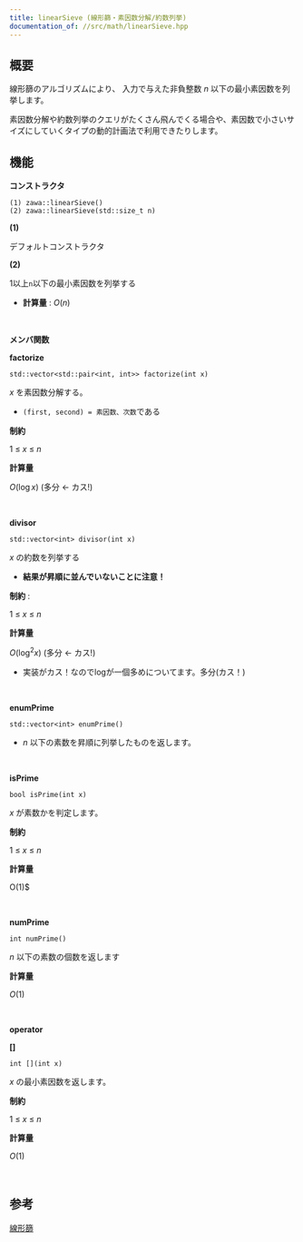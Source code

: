 ```yaml
---
title: linearSieve (線形篩・素因数分解/約数列挙)
documentation_of: //src/math/linearSieve.hpp
---
```


## 概要

線形篩のアルゴリズムにより、 入力で与えた非負整数 $n$ 以下の最小素因数を列挙します。

素因数分解や約数列挙のクエリがたくさん飛んでくる場合や、素因数で小さいサイズにしていくタイプの動的計画法で利用できたりします。

## 機能

**コンストラクタ**

```
(1) zawa::linearSieve()
(2) zawa::linearSieve(std::size_t n)
```
**(1)**

デフォルトコンストラクタ

**(2)**

1以上`n`以下の最小素因数を列挙する

- **計算量** : $O(n)$

<br />

**メンバ関数**

**factorize**
```
std::vector<std::pair<int, int>> factorize(int x)
```
$x$ を素因数分解する。
- `(first, second) = 素因数、次数`である

**制約** 

$1\ \le\ x\ \le\ n$


**計算量** 

$O(\log x)$ (多分 <- カス!)

<br />

**divisor**
```
std::vector<int> divisor(int x)
```
$x$ の約数を列挙する
- **結果が昇順に並んでいないことに注意！**

**制約** : 

$1\ \le\ x\ \le\ n$

**計算量** 

$O(\log^2 x)$ (多分 <- カス!)
- 実装がカス！なのでlogが一個多めについてます。多分(カス！)

<br />

**enumPrime**
```
std::vector<int> enumPrime()
```
- $n$ 以下の素数を昇順に列挙したものを返します。

<br />

**isPrime**
```
bool isPrime(int x)
```

$x$ が素数かを判定します。

**制約**

$1\ \le\ x\ \le\ n$

**計算量**

O(1)$

<br />

**numPrime**
```
int numPrime()
```

$n$ 以下の素数の個数を返します

**計算量**

$O(1)$

<br />

**operator**

**[]**
```
int [](int x)
```

$x$ の最小素因数を返します。

**制約**

$1\ \le\ x\ \le\ n$

**計算量**

$O(1)$

<br />

## 参考

[線形篩](https://37zigen.com/linear-sieve/)
